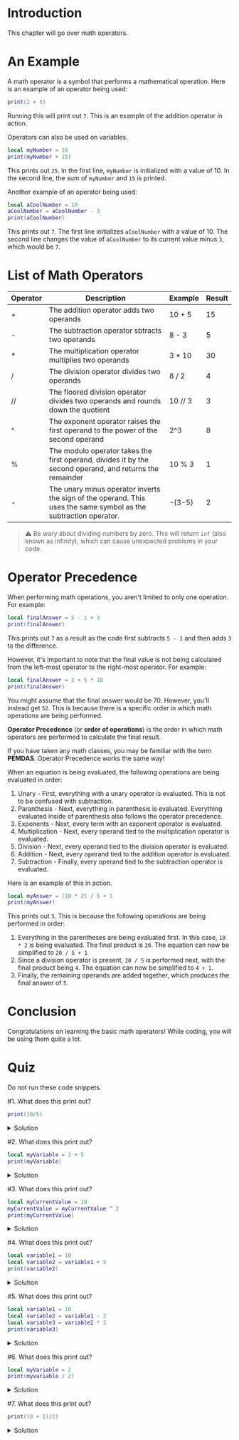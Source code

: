 # Introduction

This chapter will go over math operators.

# An Example

A math operator is a symbol that performs a mathematical operation. Here is an example of an operator being used:

```lua
print(2 + 5)
```

Running this will print out `7`. This is an example of the addition operator in action.

Operators can also be used on variables.

```lua
local myNumber = 10
print(myNumber + 15)
```

This prints out `25`. In the first line, `myNumber` is initialized with a value of 10. In the second line, the sum of `myNumber` and `15` is printed.

Another example of an operator being used:

```lua
local aCoolNumber = 10
aCoolNumber = aCoolNumber - 3
print(aCoolNumber)
```

This prints out `7`. The first line initializes `aCoolNumber` with a value of 10. The second line changes the value of `aCoolNumber` to its current value minus `3`, which would be `7`.

# List of Math Operators

| Operator | Description | Example | Result
| --- | ----------- | ----------- | --- |
| + | The addition operator adds two operands | 10 + 5 | 15 |
| - | The subtraction operator sbtracts two operands | 8 - 3 | 5 |
| * | The multiplication operator multiplies two operands | 3 * 10 | 30 |
| / | The division operator divides two operands | 8 / 2 | 4 |
| // | The floored division operator divides two operands and rounds down the quotient | 10 // 3 | 3 |
| ^ | The exponent operator raises the first operand to the power of the second operand | 2^3 | 8 |
| % | The modulo operator takes the first operand, divides it by the second operand, and returns the remainder | 10 % 3 | 1 |
| - | The unary minus operator inverts the sign of the operand. This uses the same symbol as the subtraction operator. | -(3-5) | 2 |

>⚠️ Be wary about dividing numbers by zero. This will return `inf` (also known as infinity), which can cause unexpected problems in your code.

# Operator Precedence

When performing math operations, you aren't limited to only one operation. For example:

```lua
local finalAnswer = 5 - 1 + 3
print(finalAnswer)
```

This prints out `7` as a result as the code first subtracts `5 - 1` and then adds `3` to the difference. 

However, it's important to note that the final value is not being calculated from the left-most operator to the right-most operator. For example:

```lua
local finalAnswer = 2 + 5 * 10
print(finalAnswer)
```

You might assume that the final answer would be 70. However, you'll instead get `52`. This is because there is a specific order in which math operations are being performed.

**Operator Precedence** (or **order of operations**) is the order in which math operators are performed to calculate the final result.

If you have taken any math classes, you may be familiar with the term **PEMDAS**. Operator Precedence works the same way!

When an equation is being evaluated, the following operations are being evaluated in order:

1. Unary - First, everything with a unary operator is evaluated. This is not to be confused with subtraction.
2. Paranthesis - Next, everything in parenthesis is evaluated. Everything evaluated inside of parenthesis also follows the operator precedence.
3. Exponents - Next, every term with an exponent operator is evaluated.
4. Multiplication - Next, every operand tied to the multiplication operator is evaluated.
5. Division - Next, every operand tied to the division operator is evaluated.
6. Addition - Next, every operand tied to the addition operator is evaluated.
7. Subtraction - Finally, every operand tied to the subtraction operator is evaluated.

Here is an example of this in action.

```lua
local myAnswer = (10 * 2) / 5 + 1
print(myAnswer)
```

This prints out `5`. This is because the following operations are being performed in order:

1. Everything in the parentheses are being evaluated first. In this case, `10 * 2` is being evaluated. The final product is `20`. The equation can now be simplified to `20 / 5 + 1`
2. Since a division operator is present, `20 / 5` is performed next, with the final product being `4`. The equation can now be simplified to `4 + 1`.
3. Finally, the remaining operands are added together, which produces the final answer of `5`.


# Conclusion
 
Congratulations on learning the basic math operators! While coding, you will be using them quite a lot.

# Quiz

Do not run these code snippets.

#1. What does this print out?

```lua
print(10/5)
```

<details>
  <summary>Solution</summary>
  2
</details>

#2. What does this print out?

```lua
local myVariable = 2 + 5
print(myVariable)
```

<details>
  <summary>Solution</summary>
  7
</details>

#3. What does this print out?

```lua
local myCurrentValue = 10
myCurrentValue = myCurrentValue ^ 2
print(myCurrentValue)
```

<details>
  <summary>Solution</summary>
  100
</details>

#4. What does this print out?

```lua
local variable1 = 10
local variable2 = variable1 + 5
print(variable2)
```

<details>
  <summary>Solution</summary>
  15
</details>

#5. What does this print out?

```lua
local variable1 = 10
local variable2 = variable1 - 2
local variable3 = variable2 * 2
print(variable3)
```

<details>
  <summary>Solution</summary>
  16
</details>

#6. What does this print out?

```lua
local myVariable = 2
print(myvariable / 2)
```

<details>
  <summary>Solution</summary>
  The code errors as it tries to perform an arithmetic on a nil value as there is no variable named `myvariable`
</details>

#7. What does this print out?

```lua
print((8 + 2)/2)
```

<details>
  <summary>Solution</summary>
  5
</details>

